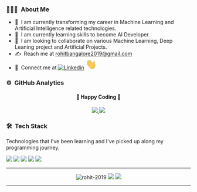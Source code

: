 <!--
**rohit-2019/rohit-2019** is a ✨ _special_ ✨ repository because its `README.md` (this file) appears on your GitHub profile.

Here are some ideas to get you started:

- 🔭 I’m currently working on ...
- 🌱 I’m currently learning ...
- 👯 I’m looking to collaborate on ...
- 🤔 I’m looking for help with ...
- 💬 Ask me about ...
- 📫 How to reach me: ...
- 😄 Pronouns: ...
- ⚡ Fun fact: ...
<div align="center">
  <h2> 
    Hi, there! I am Rohit Kumar Gupta 
  </h2>
</div>
-->
### 👨🏻‍💻 &nbsp;About Me


<!--[![Medium](https://img.shields.io/badge/-Medium-black?style=flat&logo=Medium&logoColor=white&link=https://medium.com/@rohit2019/)](https://medium.com/@rohit2019) -->

- 🔭 &nbsp;I am currently transforming my career in Machine Learning and Artificial Intelligence related technologies.
- 🌱 &nbsp;I am currently learning skills to become AI Developer.
- 👯 &nbsp;I am looking to collaborate on various Machine Learning, Deep Leaning project and Artificial Projects.
- ✍️ &nbsp;Reach me at rohitbangalore2019@gmail.com
- 💼 &nbsp;Connect me at  [![Linkedin](https://img.shields.io/badge/-LinkedIn-blue?style=flat&logo=Linkedin&logoColor=white&link=https://www.linkedin.com/in/jaybkim/)](https://www.linkedin.com/in/rohit2019/) <img src="https://github.com/rohit-2019/rohit-2019/blob/main/hi.gif" width="30px">

### ⚙️ &nbsp;GitHub Analytics

<div align="center">
  <h4> 
    🏃 Happy Coding 🏃 
  </h4>
</div>
<p align="center">
  <a href="https://github.com/rohit-2019">
    <img height="180em" src="https://github-readme-stats.vercel.app/api?username=rohit-2019&count_private=true&theme=algolia&hide_border=true&show_icons=true&include_all_commits=true"/>
    <img height="180em" src="https://github-readme-stats.vercel.app/api/top-langs/?username=rohit-2019&theme=algolia&hide_border=true&langs_count=9&layout=compact"/>
  </a>
</p>

### 🛠 &nbsp;Tech Stack

Technologies that I've been learning and I've picked up along my programming journey.

<img src="https://img.shields.io/badge/Java-3776AB?style=for-the-badge&logo=python&logoColor=white"> <img src="https://img.shields.io/badge/Python-3776AB?style=for-the-badge&logo=python&logoColor=white"> <img src="https://img.shields.io/badge/HTML-239120?style=for-the-badge&logo=html5&logoColor=white"> <img src="https://img.shields.io/badge/CSS-239120?&style=for-the-badge&logo=css3&logoColor=white">  <img src="https://img.shields.io/badge/MongoDB-3776AB?style=for-the-badge&logo=mongodb&logoColor=white">
 
<!-- <img src="https://img.shields.io/badge/Express.js-404D59?style=for-the-badge">
<img src="https://img.shields.io/badge/MySQL-00000F?style=for-the-badge&logo=mysql&logoColor=white"> 
  -->



---

<p align="center">
  <img src="https://komarev.com/ghpvc/?username=rohit-2019" alt="rohit-2019" />
    <a href="https://github.com/rohit-2019/"><img src="https://img.shields.io/github/followers/rohit-2019?style=flat&color=red&label=GitHub%20Followers%20"/></a>
  <a href="https://github.com/rohit-2019/"><img src="https://img.shields.io/github/last-commit/rohit-2019/analyticsvidhya?style=flat&color=brightgreen&label=Last%20Updated%20"/></a>
</p>

---
